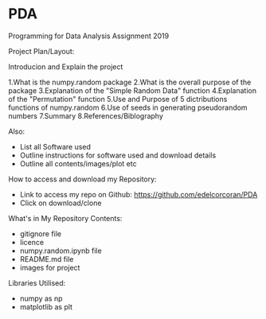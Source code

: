 # PDA
Programming for Data Analysis Assignment 2019

Project Plan/Layout:

Introducion and Explain the project

1.What is the numpy.random package
2.What is the overall purpose of the package
3.Explanation of the "Simple Random Data" function
4.Explanation of the "Permutation" function
5.Use and Purpose of 5 dictributions functions of numpy.random
6.Use of seeds in generating pseudorandom numbers
7.Summary
8.References/Biblography

Also:
- List all Software used
- Outline instructions for software used and download details
- Outline all contents/images/plot etc

How to access and download my Repository:
- Link to access my repo on Github: https://github.com/edelcorcoran/PDA
- Click on download/clone

What's in My Repository
Contents:
- gitignore file
- licence
- numpy.random.ipynb file
- README.md file
- images for project 

Libraries Utilised:
- numpy as np
- matplotlib as plt


